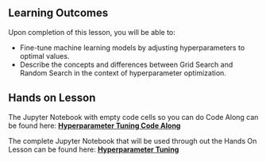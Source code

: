 <!-- # Lesson: Hyperparameter Tuning -->
## Learning Outcomes

Upon completion of this lesson, you will be able to:
  
- Fine-tune machine learning models by adjusting hyperparameters to optimal values.
- Describe the concepts and differences between Grid Search and Random Search in the context of hyperparameter optimization.

## Hands on Lesson

The Jupyter Notebook with empty code cells so you can do Code Along can be found here: **[Hyperparameter Tuning Code Along](https://github.com/data-bootcamp-v4/lessons/blob/main/7_ml/7.2_feature_engineering.ipynb)**

The complete Jupyter Notebook that will be used through out the Hands On Lesson can be found here: **[Hyperparameter Tuning ](https://github.com/data-bootcamp-v4/lessons/blob/main/7_ml/7.2_feature_engineering.ipynb)**
